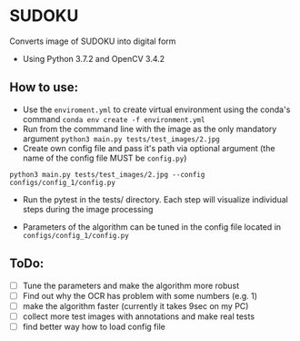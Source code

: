 # SUDOKU 
Converts image of SUDOKU into digital form


 - Using Python 3.7.2 and OpenCV 3.4.2
 
 ## How to use:
   - Use the ```enviroment.yml``` to create virtual environment using the conda's command ```conda env create -f environment.yml```  
   - Run from the commmand line with the image as the only mandatory argument
    ```python3 main.py tests/test_images/2.jpg```
   - Create own config file and pass it's path via optional argument (the name of the config file MUST be ```config.py```)
   
   ```python3 main.py tests/test_images/2.jpg --config configs/config_1/config.py```
   
   - Run the pytest in the tests/ directory. Each step will visualize individual steps during the image processing
   
   - Parameters of the algorithm can be tuned in the config file located in ```configs/config_1/config.py```
    
 
 ## ToDo:
  - [ ] Tune the parameters and make the algorithm more robust
  - [ ] Find out why the OCR has problem with some numbers (e.g. 1)
  - [ ] make the algorithm faster (currently it takes 9sec on my PC)
  - [ ] collect more test images with annotations and make real tests
  - [ ] find better way how to load config file
